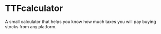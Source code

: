 # TTFcalculator
A small calculator that helps you know how much taxes you will pay buying stocks from any platform.
